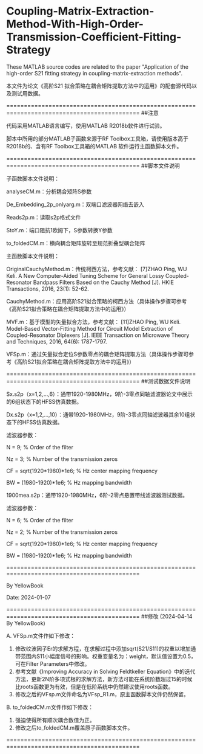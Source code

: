 # Coupling-Matrix-Extraction-Method-With-High-Order-Transmission-Coefficient-Fitting-Strategy
These MATLAB source codes are related to the paper "Application of the high-order S21 fitting strategy in coupling-matrix-extraction
methods".

本文件为论文《高阶S21 拟合策略在耦合矩阵提取方法中的运用》的配套源代码以及测试用数据。

============================================================================================
##注意

代码采用MATLAB语言编写，使用MATLAB R2018b软件进行试验。

脚本中所用的部分MATLAB子函数来源于RF Toolbox工具箱，请使用版本高于R2018b的、含有RF Toolbox工具箱的MATLAB 软件运行主函数脚本文件。

============================================================================================
##脚本文件说明

子函数脚本文件说明：

analyseCM.m：分析耦合矩阵S参数

De_Embedding_2p_onlyarg.m：双端口滤波器网络去嵌入

Reads2p.m：读取s2p格式文件

StoY.m：端口阻抗1欧姆下，S参数转换Y参数

to_foldedCM.m：横向耦合矩阵旋转至规范折叠型耦合矩阵

主函数脚本文件说明：

OriginalCauchyMethod.m：传统柯西方法，参考文献：
[7]ZHAO Ping, WU Keli. A New Computer-Aided Tuning Scheme for General Lossy Coupled-Resonator Bandpass Filters Based on the Cauchy Method [J]. HKIE Transactions, 2016, 23(1): 52-62.

CauchyMethod.m：应用高阶S21拟合策略的柯西方法（具体操作步骤可参考《高阶S21拟合策略在耦合矩阵提取方法中的运用》）

MVF.m：基于模型的矢量拟合方法，参考文献：
[11]ZHAO Ping, WU Keli. Model-Based Vector-Fitting Method for Circuit Model Extraction of Coupled-Resonator Diplexers [J]. IEEE Transaction on Microwave Theory and Techniques, 2016, 64(6): 1787-1797.

VFSp.m：通过矢量拟合定位S参数零点的耦合矩阵提取方法（具体操作步骤可参考《高阶S21拟合策略在耦合矩阵提取方法中的运用》）

============================================================================================
##测试数据文件说明

Sx.s2p（x=1,2,...,6）：通带1920-1980MHz，9阶-3零点同轴滤波器论文中展示的6组状态下的HFSS仿真数据。

Dx.s2p（x=1,2,...,10）：通带1920-1980MHz，9阶-3零点同轴滤波器其余10组状态下的HFSS仿真数据。

滤波器参数：

N = 9; % Order of the filter

Nz = 3; % Number of the transmission zeros

CF = sqrt(1920*1980)*1e6; % Hz center mapping frequency

BW = (1980-1920)*1e6; % Hz mapping bandwidth

1900mea.s2p：通带1920-1980MHz，6阶-2零点悬置带线滤波器测试数据。

滤波器参数：

N = 6; % Order of the filter

Nz = 2; % Number of the transmission zeros 

CF = sqrt(1920*1980)*1e6; % Hz center mapping frequency

BW = (1980-1920)*1e6; % Hz mapping bandwidth

============================================================================================

By YellowBook

Date: 2024-01-07

============================================================================================
##修改 (2024-04-14 By YellowBook)

A. VFSp.m文件作如下修改：
1. 修改纹波因子Er的求解方程，在求解过程中添加sqrt(S21/S11)的权重以增加通带范围内S11小幅度信号的影响。权重变量名为：weight，默认值设置为0.5，可在Filter Parameters中修改。
2. 参考文献《Improving Accuracy in Solving Feldtkeller Equation》中的迭代方法，更新2N阶多项式根的求解方法，新方法可能在系统阶数超过15的时候比roots函数更为有效，但是在低阶系统中仍然建议使用roots函数。
3. 修改之后的VFsp.m文件命名为VFsp_R1.m，原主函数脚本文件仍然保留。

B. to_foldedCM.m文件作如下修改：
1. 强迫使得所有顺次耦合数值为正。
2. 修改之后to_foldedCM.m覆盖原子函数脚本文件。

============================================================================================
